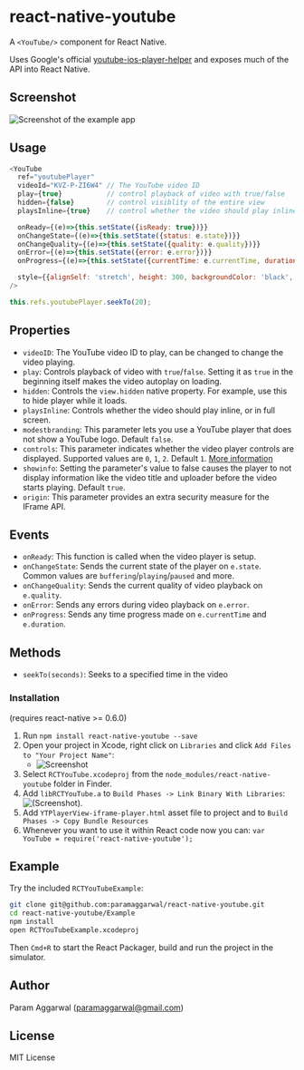 # react-native-youtube
A `<YouTube/>` component for React Native.

Uses Google's official [youtube-ios-player-helper](https://github.com/youtube/youtube-ios-player-helper) and exposes much of the API into React Native.

## Screenshot

![Screenshot of the example app](https://github.com/paramaggarwal/react-native-youtube/raw/master/Screenshot.png)

## Usage

```javascript
<YouTube
  ref="youtubePlayer"
  videoId="KVZ-P-ZI6W4" // The YouTube video ID
  play={true}           // control playback of video with true/false
  hidden={false}        // control visiblity of the entire view
  playsInline={true}    // control whether the video should play inline

  onReady={(e)=>{this.setState({isReady: true})}}
  onChangeState={(e)=>{this.setState({status: e.state})}}
  onChangeQuality={(e)=>{this.setState({quality: e.quality})}}
  onError={(e)=>{this.setState({error: e.error})}}
  onProgress={(e)=>{this.setState({currentTime: e.currentTime, duration: e.duration})}}

  style={{alignSelf: 'stretch', height: 300, backgroundColor: 'black', marginVertical: 10}}
/>
```
```javascript
this.refs.youtubePlayer.seekTo(20);
```

## Properties

* `videoID`: The YouTube video ID to play, can be changed to change the video playing.
* `play`: Controls playback of video with `true`/`false`. Setting it as `true` in the beginning itself makes the video autoplay on loading.
* `hidden`: Controls the `view.hidden` native property. For example, use this to hide player while it loads.
* `playsInline`: Controls whether the video should play inline, or in full screen.
* `modestbranding`: This parameter lets you use a YouTube player that does not show a YouTube logo. Default `false`.
* `controls`: This parameter indicates whether the video player controls are displayed. Supported values are `0`, `1`, `2`. Default `1`. [More information](https://developers.google.com/youtube/player_parameters?hl=en#controls)
* `showinfo`: Setting the parameter's value to false causes the player to not display information like the video title and uploader before the video starts playing. Default `true`.
* `origin`: This parameter provides an extra security measure for the IFrame API.

## Events

* `onReady`: This function is called when the video player is setup.
* `onChangeState`: Sends the current state of the player on `e.state`. Common values are `buffering`/`playing`/`paused` and more.
* `onChangeQuality`: Sends the current quality of video playback on `e.quality`.
* `onError`: Sends any errors during video playback on `e.error`.
* `onProgress`: Sends any time progress made on `e.currentTime` and `e.duration`.

## Methods

* `seekTo(seconds)`: Seeks to a specified time in the video

### Installation

(requires react-native >= 0.6.0)

1. Run `npm install react-native-youtube --save`
2. Open your project in Xcode, right click on `Libraries` and click `Add Files to "Your Project Name"`:
   * ![Screenshot](http://i.imgur.com/pOdaLFF.png)
3. Select `RCTYouTube.xcodeproj` from the `node_modules/react-native-youtube` folder in Finder.
4. Add `libRCTYouTube.a` to `Build Phases -> Link Binary With Libraries`:
   ![(Screenshot)](http://i.imgur.com/iuvEhan.png).
5. Add `YTPlayerView-iframe-player.html` asset file to project and to `Build Phases -> Copy Bundle Resources`
6. Whenever you want to use it within React code now you can: `var YouTube =
   require('react-native-youtube');`

## Example
Try the included `RCTYouTubeExample`:

```sh
git clone git@github.com:paramaggarwal/react-native-youtube.git
cd react-native-youtube/Example
npm install
open RCTYouTubeExample.xcodeproj
```
Then `Cmd+R` to start the React Packager, build and run the project in the simulator.

## Author
Param Aggarwal (paramaggarwal@gmail.com)

## License
MIT License
